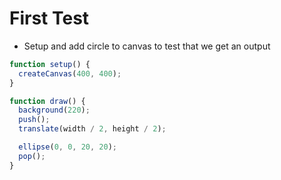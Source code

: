 # First Test

- Setup and add circle to canvas to test that we get an output

```js
function setup() {
  createCanvas(400, 400);
}

function draw() {
  background(220);
  push();
  translate(width / 2, height / 2);

  ellipse(0, 0, 20, 20);
  pop();
}
```
